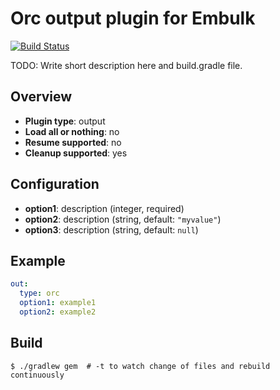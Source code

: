 # Orc output plugin for Embulk

[![Build Status](https://travis-ci.org/yuokada/embulk-output-orc.svg?branch=master)](https://travis-ci.org/yuokada/embulk-output-orc)

TODO: Write short description here and build.gradle file.

## Overview

* **Plugin type**: output
* **Load all or nothing**: no
* **Resume supported**: no
* **Cleanup supported**: yes

## Configuration

- **option1**: description (integer, required)
- **option2**: description (string, default: `"myvalue"`)
- **option3**: description (string, default: `null`)

## Example

```yaml
out:
  type: orc
  option1: example1
  option2: example2
```


## Build

```
$ ./gradlew gem  # -t to watch change of files and rebuild continuously
```

